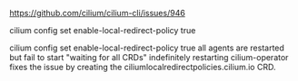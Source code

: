 https://github.com/cilium/cilium-cli/issues/946

cilium config set enable-local-redirect-policy true

cilium config set enable-local-redirect-policy true
all agents are restarted but fail to start "waiting for all CRDs" indefinitely
restarting cilium-operator fixes the issue by creating the ciliumlocalredirectpolicies.cilium.io CRD.